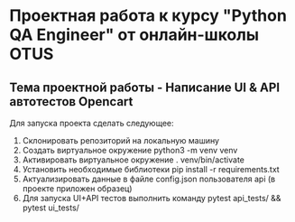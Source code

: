 # **Проектная работа к курсу "Python QA Engineer" от онлайн-школы OTUS**

## Тема проектной работы - Написание UI & API автотестов Opencart

Для запуска проекта cделать следующее:

1. Склонировать репозиторий на локальную машину
2. Создать виртуальное окружение python3 -m venv venv
3. Активировать виртуальное окружение . venv/bin/activate 
4. Установить необходимые библиотеки pip install -r requirements.txt
5. Актуализировать данные в файле config.json пользователя api (в проекте приложен образец)
6. Для запуска UI+API тестов выполнить команду pytest api_tests/ && pytest ui_tests/
